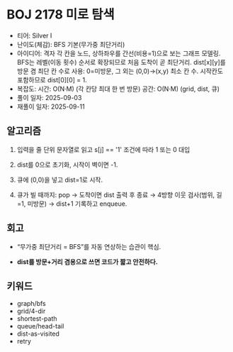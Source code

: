 # BOJ 2178 미로 탐색

- 티어: Silver I
- 난이도(체감): BFS 기본(무가중 최단거리)
- 아이디어: 격자 각 칸을 노드, 상하좌우를 간선(비용=1)으로 보는 그래프 모델링. BFS는 레벨(이동 횟수) 순서로 확장되므로 처음 도착이 곧 최단거리. dist[x][y]를 방문 겸 최단 칸 수로 사용: 0=미방문, 그 외는 (0,0)→(x,y) 최소 칸 수. 시작칸도 포함하므로 dist[0][0] = 1.
- 복잡도: 시간: O(N·M) (각 칸당 최대 한 번 방문) 공간: O(N·M) (grid, dist, 큐)
- 풀이 일자: 2025-09-03
- 재풀이 일자: 2025-09-11

## 알고리즘

1. 입력을 줄 단위 문자열로 읽고 s[j] == '1' 조건에 따라 1 또는 0 대입

2. dist를 0으로 초기화, 시작이 벽이면 -1.

3. 큐에 (0,0)을 넣고 dist=1로 시작.

4. 큐가 빌 때까지: pop → 도착이면 dist 출력 후 종료 → 4방향 이웃 검사(범위, 길=1, 미방문) → dist+1 기록하고 enqueue.

## 회고

- “무가중 최단거리 = BFS”를 자동 연상하는 습관이 핵심.

- **dist를 방문+거리 겸용으로 쓰면 코드가 짧고 안전하다.**

## 키워드

- graph/bfs
- grid/4-dir
- shortest-path
- queue/head-tail
- dist-as-visited
- retry

